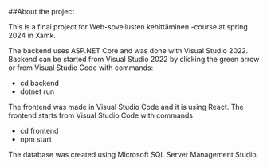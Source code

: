##About the project

This is a final project for Web-sovellusten kehittäminen -course at spring 2024 in Xamk.

The backend uses ASP.NET Core and was done with Visual Studio 2022. Backend can be started from Visual Studio 2022 by clicking the green arrow or from Visual Studio Code with commands: 
- cd backend
- dotnet run

The frontend was made in Visual Studio Code and it is using React. The frontend starts from Visual Studio Code with commands
- cd frontend
- npm start

The database was created using Microsoft SQL Server Management Studio.
